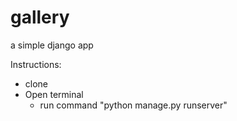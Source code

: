 # gallery
a simple django app

Instructions:
 - clone
 - Open terminal
    - run command "python manage.py runserver"
